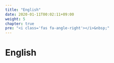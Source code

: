 ```yaml
---
title: "English"
date: 2020-01-11T00:02:11+09:00
weight: 5
chapter: true
pre: "<i class='fas fa-angle-right'></i>&nbsp;"
---
```


# English
